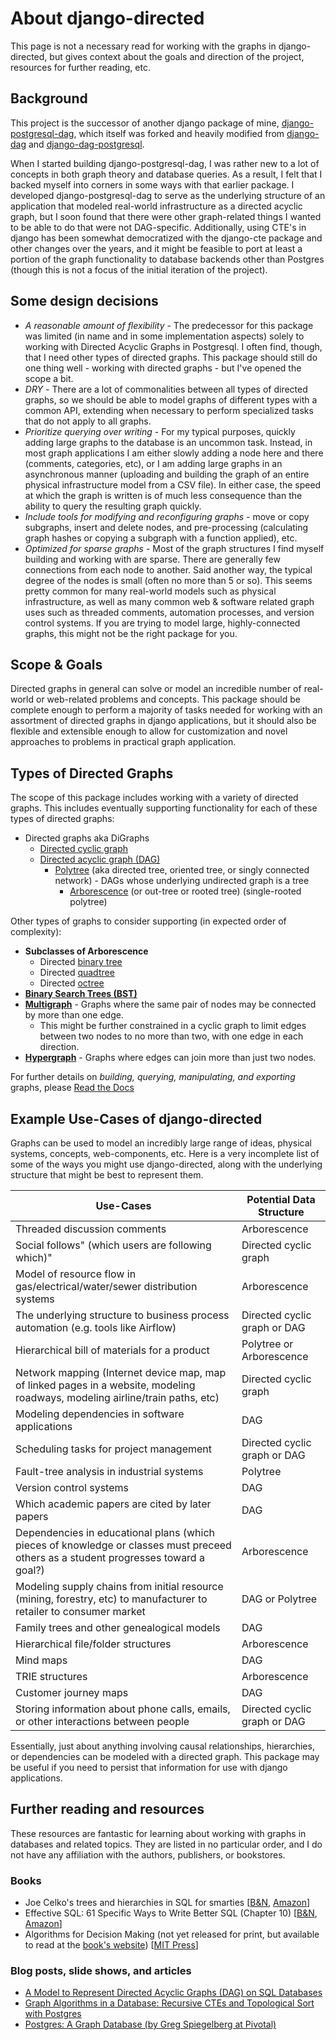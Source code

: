 # About django-directed

This page is not a necessary read for working with the graphs in django-directed, but gives context about the goals and direction of the project, resources for further reading, etc.

## Background

This project is the successor of another django package of mine, [django-postgresql-dag](https://pypi.org/project/django-postgresql-dag/), which itself was forked and heavily modified from [django-dag](https://pypi.org/project/django-dag/) and [django-dag-postgresql](https://pypi.org/project/django-dag-postgresql/).

When I started building django-postgresql-dag, I was rather new to a lot of concepts in both graph theory and database queries. As a result, I felt that I backed myself into corners in some ways with that earlier package. I developed django-postgresql-dag to serve as the underlying structure of an application that modeled real-world infrastructure as a directed acyclic graph, but I soon found that there were other graph-related things I wanted to be able to do that were not DAG-specific. Additionally, using CTE's in django has been somewhat democratized with the django-cte package and other changes over the years, and it might be feasible to port at least a portion of the graph functionality to database backends other than Postgres (though this is not a focus of the initial iteration of the project).

## Some design decisions

- *A reasonable amount of flexibility* - The predecessor for this package was limited (in name and in some implementation aspects) solely to working with Directed Acyclic Graphs in Postgresql. I often find, though, that I need other types of directed graphs. This package should still do one thing well - working with directed graphs - but I've opened the scope a bit.
- *DRY* - There are a lot of commonalities between all types of directed graphs, so we should be able to model graphs of different types with a common API, extending when necessary to perform specialized tasks that do not apply to all graphs.
- *Prioritize querying over writing* - For my typical purposes, quickly adding large graphs to the database is an uncommon task. Instead, in most graph applications I am either slowly adding a node here and there (comments, categories, etc), or I am adding large graphs in an asynchronous manner (uploading and building the graph of an entire physical infrastructure model from a CSV file). In either case, the speed at which the graph is written is of much less consequence than the ability to query the resulting graph quickly.
- *Include tools for modifying and reconfiguring graphs* - move or copy subgraphs, insert and delete nodes, and pre-processing (calculating graph hashes or copying a subgraph with a function applied), etc.
- *Optimized for sparse graphs* - Most of the graph structures I find myself building and working with are sparse. There are generally few connections from each node to another. Said another way, the typical degree of the nodes is small (often no more than 5 or so). This seems pretty common for many real-world models such as physical infrastructure, as well as many common web & software related graph uses such as threaded comments, automation processes, and version control systems. If you are trying to model large, highly-connected graphs, this might not be the right package for you.

## Scope & Goals

Directed graphs in general can solve or model an incredible number of real-world or web-related problems and concepts. This package should be complete enough to perform a majority of tasks needed for working with an assortment of directed graphs in django applications, but it should also be flexible and extensible enough to allow for customization and novel approaches to problems in practical graph application.

## Types of Directed Graphs

The scope of this package includes working with a variety of directed graphs. This includes eventually supporting functionality for each of these types of directed graphs:

- Directed graphs aka DiGraphs
  - [Directed cyclic graph](https://en.wikipedia.org/wiki/Cyclic_graph)
  - [Directed acyclic graph (DAG)](https://en.wikipedia.org/wiki/Directed_acyclic_graph)
    - [Polytree](https://en.wikipedia.org/wiki/Polytree) (aka directed tree, oriented tree, or singly connected network) - DAGs whose underlying undirected graph is a tree
      - [Arborescence](https://en.wikipedia.org/wiki/Arborescence_(graph_theory)) (or out-tree or rooted tree) (single-rooted polytree)

Other types of graphs to consider supporting (in expected order of complexity):

- **Subclasses of Arborescence**
  - Directed [binary tree](https://en.wikipedia.org/wiki/Binary_tree)
  - Directed [quadtree](https://en.wikipedia.org/wiki/Quadtree)
  - Directed [octree](https://en.wikipedia.org/wiki/Octree)
- **[Binary Search Trees (BST)](https://en.wikipedia.org/wiki/Binary_search_tree)**
- **[Multigraph](https://en.wikipedia.org/wiki/Multigraph)** - Graphs where the same pair of nodes may be connected by more than one edge.
  - This might be further constrained in a cyclic graph to limit edges between two nodes to no more than two, with one edge in each direction.
- **[Hypergraph](https://en.wikipedia.org/wiki/Hypergraph)** - Graphs where edges can join more than just two nodes.

For further details on *building, querying, manipulating, and exporting* graphs, please [Read the Docs](https://django-directed.readthedocs.io/en/latest/)

## Example Use-Cases of django-directed

Graphs can be used to model an incredibly large range of ideas, physical systems, concepts, web-components, etc. Here is a very incomplete list of some of the ways you might use django-directed, along with the underlying structure that might be best to represent them.

| Use-Cases                                                                                                                           | Potential Data Structure     |
| ----------------------------------------------------------------------------------------------------------------------------------- | ---------------------------- |
| Threaded discussion comments                                                                                                        | Arborescence                 |
| Social follows" (which users are following which)"                                                                                  | Directed cyclic graph        |
| Model of resource flow in gas/electrical/water/sewer distribution systems                                                           | Arborescence                 |
| The underlying structure to business process automation (e.g. tools like Airflow)                                                   | Directed cyclic graph or DAG |
| Hierarchical bill of materials for a product                                                                                        | Polytree or Arborescence     |
| Network mapping (Internet device map, map of linked pages in a website, modeling roadways, modeling airline/train paths, etc)       | Directed cyclic graph        |
| Modeling dependencies in software applications                                                                                      | DAG                          |
| Scheduling tasks for project management                                                                                             | Directed cyclic graph or DAG |
| Fault-tree analysis in industrial systems                                                                                           | Polytree                     |
| Version control systems                                                                                                             | DAG                          |
| Which academic papers are cited by later papers                                                                                     | DAG                          |
| Dependencies in educational plans (which pieces of knowledge or classes must preceed others as a student progresses toward a goal?) | Arborescence                 |
| Modeling supply chains from initial resource (mining, forestry, etc) to manufacturer to retailer to consumer market                 | DAG or Polytree              |
| Family trees and other genealogical models                                                                                          | DAG                          |
| Hierarchical file/folder structures                                                                                                 | Arborescence                 |
| Mind maps                                                                                                                           | DAG                          |
| TRIE structures                                                                                                                     | Arborescence                 |
| Customer journey maps                                                                                                               | DAG                          |
| Storing information about phone calls, emails, or other interactions between people                                                 | Directed cyclic graph or DAG |

Essentially, just about anything involving causal relationships, hierarchies, or dependencies can be modeled with a directed graph. This package may be useful if you need to persist that information for use with django applications.

## Further reading and resources

These resources are fantastic for learning about working with graphs in databases and related topics. They are listed in no particular order, and I do not have any affiliation with the authors, publishers, or bookstores.

### Books

- Joe Celko's trees and hierarchies in SQL for smarties [[B&N](https://www.barnesandnoble.com/w/joe-celkos-trees-and-hierarchies-in-sql-for-smarties-joe-celko/1100697038?ean=9780123877567), [Amazon](https://www.amazon.com/Hierarchies-Smarties-Kaufmann-Management-Systems/dp/0123877334/)]
- Effective SQL: 61 Specific Ways to Write Better SQL (Chapter 10) [[B&N](https://www.barnesandnoble.com/w/effective-sql-john-viescas/1124176119?ean=9780134578897), [Amazon](https://www.amazon.com/Effective-SQL-Specific-Software-Development/dp/0134578899/)]
- Algorithms for Decision Making (not yet released for print, but available to read at the [book's website](https://algorithmsbook.com/)) [[MIT Press](https://mitpress.mit.edu/books/algorithms-decision-making)]

### Blog posts, slide shows, and articles

- [A Model to Represent Directed Acyclic Graphs (DAG) on SQL Databases](https://www.codeproject.com/Articles/22824/A-Model-to-Represent-Directed-Acyclic-Graphs-DAG-o)
- [Graph Algorithms in a Database: Recursive CTEs and Topological Sort with Postgres](https://www.fusionbox.com/blog/detail/graph-algorithms-in-a-database-recursive-ctes-and-topological-sort-with-postgres/620/)
- [Postgres: A Graph Database (by Greg Spiegelberg at Pivotal)](https://postgresconf.org/system/events/document/000/001/522/Postrgres_Graph_DB.pdf)
